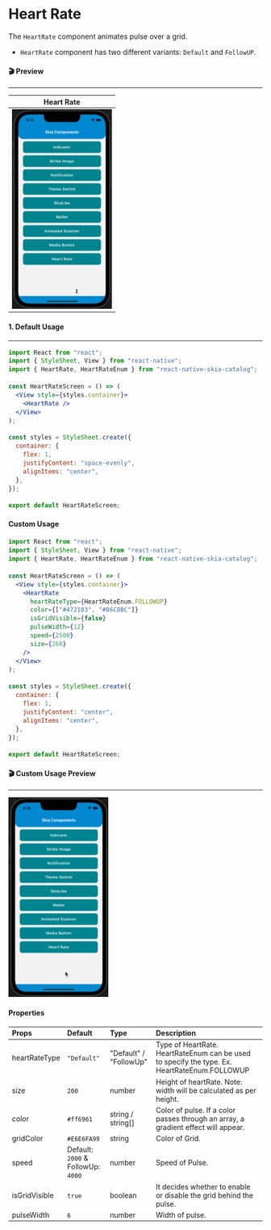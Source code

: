 # Heart Rate

The `HeartRate` component animates pulse over a grid.

- `HeartRate` component has two different variants: `Default` and `FollowUP`.

#### 🎬 Preview

---

|                Heart Rate                |
| :--------------------------------------: |
| ![alt tag](/assets/DefaultHeartRate.gif) |

#### 1. Default Usage

---

```jsx
import React from "react";
import { StyleSheet, View } from "react-native";
import { HeartRate, HeartRateEnum } from "react-native-skia-catalog";

const HeartRateScreen = () => (
  <View style={styles.container}>
    <HeartRate />
  </View>
);

const styles = StyleSheet.create({
  container: {
    flex: 1,
    justifyContent: "space-evenly",
    alignItems: "center",
  },
});

export default HeartRateScreen;
```

#### Custom Usage

```jsx
import React from "react";
import { StyleSheet, View } from "react-native";
import { HeartRate, HeartRateEnum } from "react-native-skia-catalog";

const HeartRateScreen = () => (
  <View style={styles.container}>
    <HeartRate
      heartRateType={HeartRateEnum.FOLLOWUP}
      color={["#472183", "#86C8BC"]}
      isGridVisible={false}
      pulseWidth={12}
      speed={2500}
      size={260}
    />
  </View>
);

const styles = StyleSheet.create({
  container: {
    flex: 1,
    justifyContent: "center",
    alignItems: "center",
  },
});

export default HeartRateScreen;
```

#### 🎬 Custom Usage Preview

---

![alt tag](/assets/CustomHeartRate.gif)

#### Properties

| Props         | Default                            | Type                   | Description                                                                                  |
| :------------ | :--------------------------------- | :--------------------- | :------------------------------------------------------------------------------------------- |
| heartRateType | `"Default"`                        | "Default" / "FollowUp" | Type of HeartRate. HeartRateEnum can be used to specify the type. Ex. HeartRateEnum.FOLLOWUP |
| size          | `200`                              | number                 | Height of heartRate. Note: width will be calculated as per height.                           |
| color         | `#ff6961`                          | string / string[]      | Color of pulse. If a color passes through an array, a gradient effect will appear.           |
| gridColor     | `#E6E6FA99`                        | string                 | Color of Grid.                                                                               |
| speed         | Default: `2000` & FollowUp: `4000` | number                 | Speed of Pulse.                                                                              |
| isGridVisible | `true`                             | boolean                | It decides whether to enable or disable the grid behind the pulse.                           |
| pulseWidth    | `6`                                | number                 | Width of pulse.                                                                              |
